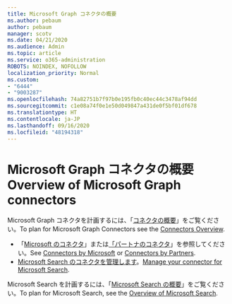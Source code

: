 ```yaml
---
title: Microsoft Graph コネクタの概要
ms.author: pebaum
author: pebaum
manager: scotv
ms.date: 04/21/2020
ms.audience: Admin
ms.topic: article
ms.service: o365-administration
ROBOTS: NOINDEX, NOFOLLOW
localization_priority: Normal
ms.custom:
- "6444"
- "9003287"
ms.openlocfilehash: 74a82751b7f97b0e195fb0c40ec44c3478af94dd
ms.sourcegitcommit: c1e08a74f0e1e50d049847a431de0f5bf01df678
ms.translationtype: HT
ms.contentlocale: ja-JP
ms.lasthandoff: 09/16/2020
ms.locfileid: "48194318"
---
```

# <a name="overview-of-microsoft-graph-connectors"></a><span data-ttu-id="e4837-102">Microsoft Graph コネクタの概要</span><span class="sxs-lookup"><span data-stu-id="e4837-102">Overview of Microsoft Graph connectors</span></span>

<span data-ttu-id="e4837-103">Microsoft Graph コネクタを計画するには、「[コネクタの概要](https://docs.microsoft.com/microsoftsearch/connectors-overview)」をご覧ください。</span><span class="sxs-lookup"><span data-stu-id="e4837-103">To plan for Microsoft Graph Connectors see the  [Connectors Overview](https://docs.microsoft.com/microsoftsearch/connectors-overview).</span></span>

- <span data-ttu-id="e4837-104">「[Microsoft のコネクタ](https://docs.microsoft.com/microsoftsearch/connectors-gallery#Microsoft)」または[「パートナのコネクタ](https://docs.microsoft.com/microsoftsearch/connectors-gallery#Partners)」を参照してください。</span><span class="sxs-lookup"><span data-stu-id="e4837-104">See [Connectors by Microsoft](https://docs.microsoft.com/microsoftsearch/connectors-gallery#Microsoft) or  [Connectors by Partners](https://docs.microsoft.com/microsoftsearch/connectors-gallery#Partners).</span></span>
- <span data-ttu-id="e4837-105">[Microsoft Search のコネクタを管理します](https://docs.microsoft.com/microsoftsearch/manage-connector)。</span><span class="sxs-lookup"><span data-stu-id="e4837-105">[Manage your connector for Microsoft Search](https://docs.microsoft.com/microsoftsearch/manage-connector).</span></span>

<span data-ttu-id="e4837-106">Microsoft Search を計画するには、「[Microsoft Search の概要](https://docs.microsoft.com/microsoftsearch/overview-microsoft-search)」をご覧ください。</span><span class="sxs-lookup"><span data-stu-id="e4837-106">To plan for Microsoft Search, see the  [Overview of Microsoft Search](https://docs.microsoft.com/microsoftsearch/overview-microsoft-search).</span></span>
